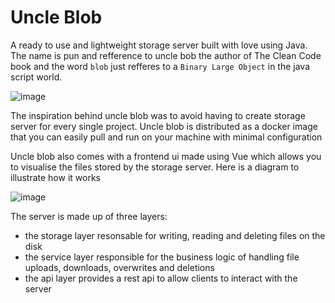 # Uncle Blob
A ready to use and lightweight storage server built with love using Java. The name is pun and refference to uncle bob the author of The Clean Code book and the word `blob` just refferes to a `Binary Large Object` in the java script world. 

![image](https://github.com/user-attachments/assets/d56c5397-312d-4788-ad1a-d895f6dc76ce)


The inspiration behind uncle blob was to avoid having to create storage server for every single project. Uncle blob is distributed as a docker image that you can easily pull and run on your machine with minimal configuration

Uncle blob also comes with a frontend ui made using Vue which allows you to visualise the files stored by the storage server. Here is a diagram to illustrate how it works

![image](https://github.com/user-attachments/assets/f9f103d3-e657-4dbd-8cc5-25cb836ff135)

The server is made up of three layers:
- the storage layer resonsable for writing, reading and deleting files on the disk
- the service layer responsible for the business logic of handling file uploads, downloads, overwrites and deletions
- the api layer provides a rest api to allow clients to interact with the server
